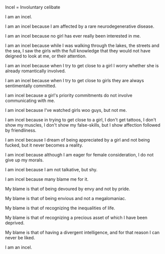 Incel = Involuntary celibate
 
I am an incel.

I am an incel because I am affected by a rare neurodegenerative disease.

I am an incel because no girl has ever really been interested in me.

I am an incel because while I was walking through the lakes, the streets and the sea, I saw the girls with the full knowledge that they would not have deigned to look at me, or their attention.

I am an incel because when I try to get close to a girl I worry whether she is already romantically involved.

I am an incel because when I try to get close to girls they are always sentimentally committed.

I am incel because a girl's priority commitments do not involve communicating with me.

I am incel because I've watched girls woo guys, but not me.

I am incel because in trying to get close to a girl, I don't get tattoos, I don't show my muscles, I don't show my false-skills, but I show affection followed by friendliness.

I am incel because I dream of being appreciated by a girl and not being fucked, but it never becomes a reality.

I am incel because although I am eager for female consideration, I do not give up my morals.

I am incel because I am not talkative, but shy.

I am incel because many blame me for it.
 
My blame is that of being devoured by envy and not by pride.

My blame is that of being envious and not a megalomaniac.

My blame is that of recognizing the inequalities of life.

My blame is that of recognizing a precious asset of which I have been deprived.

My blame is that of having a divergent intelligence, and for that reason I can never be liked.

 
I am an incel.
